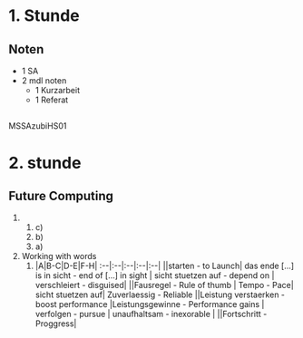 # 1. Stunde

## Noten
- 1 SA
- 2 mdl noten
  - 1 Kurzarbeit
  - 1 Referat

## 
MSSAzubiHS01

# 2. stunde

## Future Computing
 1. 1. c) 
    1. b)
    2. a)
  2. Working with words
     1. |A|B-C|D-E|F-H|
        :--|:--|:--|:--|:--|
        ||starten - to Launch| das ende [...] is in sicht -  end of [...] in sight | sicht stuetzen auf - depend on | verschleiert - disguised|
        ||Fausregel - Rule of thumb | Tempo - Pace| sicht stuetzen auf| Zuverlaessig - Reliable
        ||Leistung verstaerken - boost performance |Leistungsgewinne - Performance gains | verfolgen - pursue | unaufhaltsam - inexorable |
        ||Fortschritt - Proggress|
